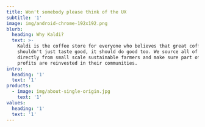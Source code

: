 ```yaml
---
title: Won't somebody please think of the UX
subtitle: '1'
image: img/android-chrome-192x192.png
blurb:
  heading: Why Kaldi?
  text: >-
    Kaldi is the coffee store for everyone who believes that great coffee
    shouldn't just taste good, it should do good too. We source all of our beans
    directly from small scale sustainable farmers and make sure part of the
    profits are reinvested in their communities.
intro:
  heading: '1'
  text: '1'
products:
  - image: img/about-single-origin.jpg
    text: '1'
values:
  heading: '1'
  text: '1'
---
```


